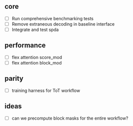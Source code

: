 ## core
- [ ] Run comprehensive benchmarking tests
- [ ] Remove extraneous decoding in baseline interface
- [ ] Integrate and test spda

## performance
- [ ] flex attention score_mod
- [ ] flex attention block_mod

## parity
- [ ] training harness for ToT workflow

## ideas
- [ ] can we precompute block masks for the entire workflow?
